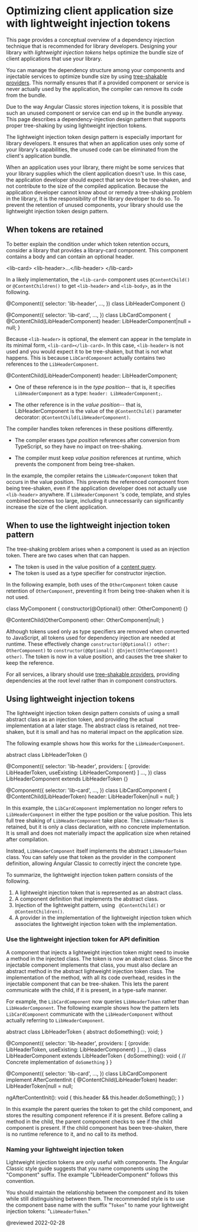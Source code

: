 # Optimizing client application size with lightweight injection tokens

This page provides a conceptual overview of a dependency injection technique that is recommended for library developers.
Designing your library with *lightweight injection tokens* helps optimize the bundle size of client applications that use your library.

You can manage the dependency structure among your components and injectable services to optimize bundle size by using [tree-shakable providers](guide/architecture-services#introduction-to-services-and-dependency-injection).
This normally ensures that if a provided component or service is never actually used by the application, the compiler can remove its code from the bundle.

Due to the way Angular Classic stores injection tokens, it is possible that such an unused component or service can end up in the bundle anyway.
This page describes a dependency-injection design pattern that supports proper tree-shaking by using lightweight injection tokens.

The lightweight injection token design pattern is especially important for library developers.
It ensures that when an application uses only some of your library's capabilities, the unused code can be eliminated from the client's application bundle.

When an application uses your library, there might be some services that your library supplies which the client application doesn't use.
In this case, the application developer should expect that service to be tree-shaken, and not contribute to the size of the compiled application.
Because the application developer cannot know about or remedy a tree-shaking problem in the library, it is the responsibility of the library developer to do so.
To prevent the retention of unused components, your library should use the lightweight injection token design pattern.

## When tokens are retained

To better explain the condition under which token retention occurs, consider a library that provides a library-card component. This component contains a body and can contain an optional header.

<code-example format="html" language="html">

&lt;lib-card&gt;
  &lt;lib-header&gt;&hellip;&lt;/lib-header&gt;
&lt;/lib-card&gt;

</code-example>

In a likely implementation, the `<lib-card>` component uses `@ContentChild()` or `@ContentChildren()` to get `<lib-header>` and `<lib-body>`, as in the following.

<code-example format="typescript" language="typescript">

&commat;Component({
  selector: 'lib-header',
  &hellip;,
})
class LibHeaderComponent {}

&commat;Component({
  selector: 'lib-card',
  &hellip;,
})
class LibCardComponent {
  &commat;ContentChild(LibHeaderComponent)
  header: LibHeaderComponent|null = null;
}

</code-example>

Because `<lib-header>` is optional, the element can appear in the template in its minimal form, `<lib-card></lib-card>`.
In this case, `<lib-header>` is not used and you would expect it to be tree-shaken, but that is not what happens.
This is because `LibCardComponent` actually contains two references to the `LibHeaderComponent`.

<code-example format="typescript" language="typescript">

&commat;ContentChild(LibHeaderComponent) header: LibHeaderComponent;

</code-example>

*   One of these reference is in the *type position*-- that is, it specifies `LibHeaderComponent` as a type: `header: LibHeaderComponent;`.

*   The other reference is in the *value position*-- that is, LibHeaderComponent is the value of the `@ContentChild()` parameter decorator: `@ContentChild(LibHeaderComponent)`.

The compiler handles token references in these positions differently.

*   The compiler erases *type position* references after conversion from TypeScript, so they have no impact on tree-shaking.

*   The compiler must keep *value position* references at runtime, which prevents the component from being tree-shaken.

In the example, the compiler retains the `LibHeaderComponent` token that occurs in the value position. This prevents the referenced component from being tree-shaken, even if the application developer does not actually use `<lib-header>` anywhere.
If `LibHeaderComponent` 's code, template, and styles combined becomes too large, including it unnecessarily can significantly increase the size of the client application.

## When to use the lightweight injection token pattern

The tree-shaking problem arises when a component is used as an injection token.
There are two cases when that can happen.

*   The token is used in the value position of a [content query](guide/lifecycle-hooks#using-aftercontent-hooks "See more about using content queries.").
*   The token is used as a type specifier for constructor injection.

In the following example, both uses of the `OtherComponent` token cause retention of `OtherComponent`, preventing it from being tree-shaken when it is not used.

<code-example format="typescript" language="typescript">

class MyComponent {
  constructor(&commat;Optional() other: OtherComponent) {}

  &commat;ContentChild(OtherComponent)
  other: OtherComponent|null;
}

</code-example>

Although tokens used only as type specifiers are removed when converted to JavaScript, all tokens used for dependency injection are needed at runtime.
These effectively change `constructor(@Optional() other: OtherComponent)` to `constructor(@Optional() @Inject(OtherComponent) other)`.
The token is now in a value position, and causes the tree shaker to keep the reference.

<div class="alert is helpful">

For all services, a library should use [tree-shakable providers](guide/architecture-services#introduction-to-services-and-dependency-injection), providing dependencies at the root level rather than in component constructors.

</div>

## Using lightweight injection tokens

The lightweight injection token design pattern consists of using a small abstract class as an injection token, and providing the actual implementation at a later stage.
The abstract class is retained, not tree-shaken, but it is small and has no material impact on the application size.

The following example shows how this works for the `LibHeaderComponent`.

<code-example format="typescript" language="typescript">

abstract class LibHeaderToken {}

&commat;Component({
  selector: 'lib-header',
  providers: [
    {provide: LibHeaderToken, useExisting: LibHeaderComponent}
  ]
  &hellip;,
})
class LibHeaderComponent extends LibHeaderToken {}

&commat;Component({
  selector: 'lib-card',
  &hellip;,
})
class LibCardComponent {
  &commat;ContentChild(LibHeaderToken) header: LibHeaderToken|null = null;
}

</code-example>

In this example, the `LibCardComponent` implementation no longer refers to `LibHeaderComponent` in either the type position or the value position.
This lets full tree shaking of `LibHeaderComponent` take place.
The `LibHeaderToken` is retained, but it is only a class declaration, with no concrete implementation.
It is small and does not materially impact the application size when retained after compilation.

Instead, `LibHeaderComponent` itself implements the abstract `LibHeaderToken` class.
You can safely use that token as the provider in the component definition, allowing Angular Classic to correctly inject the concrete type.

To summarize, the lightweight injection token pattern consists of the following.

1.  A lightweight injection token that is represented as an abstract class.
1.  A component definition that implements the abstract class.
1.  Injection of the lightweight pattern, using ` @ContentChild()` or `@ContentChildren()`.
1.  A provider in the implementation of the lightweight injection token which associates the lightweight injection token with the implementation.

### Use the lightweight injection token for API definition

A component that injects a lightweight injection token might need to invoke a method in the injected class.
The token is now an abstract class. Since the injectable component implements that class, you must also declare an abstract method in the abstract lightweight injection token class.
The implementation of the method, with all its code overhead, resides in the injectable component that can be tree-shaken.
This lets the parent communicate with the child, if it is present, in a type-safe manner.

For example, the `LibCardComponent` now queries `LibHeaderToken` rather than `LibHeaderComponent`.
The following example shows how the pattern lets `LibCardComponent` communicate with the `LibHeaderComponent` without actually referring to `LibHeaderComponent`.

<code-example format="typescript" language="typescript">

abstract class LibHeaderToken {
  abstract doSomething(): void;
}

&commat;Component({
  selector: 'lib-header',
  providers: [
    {provide: LibHeaderToken, useExisting: LibHeaderComponent}
  ]
  &hellip;,
})
class LibHeaderComponent extends LibHeaderToken {
  doSomething(): void {
    // Concrete implementation of `doSomething`
  }
}

&commat;Component({
  selector: 'lib-card',
  &hellip;,
})
class LibCardComponent implement AfterContentInit {
  &commat;ContentChild(LibHeaderToken)
  header: LibHeaderToken|null = null;

  ngAfterContentInit(): void {
    this.header &amp;&amp; this.header.doSomething();
  }
}

</code-example>

In this example the parent  queries the token to get the child component, and stores the resulting component reference if it is present.
Before calling a method in the child, the parent component checks to see if the child component is present.
If the child component has been tree-shaken, there is no runtime reference to it, and no call to its method.

### Naming your lightweight injection token

Lightweight injection tokens are only useful with components.
The Angular Classic style guide suggests that you name components using the "Component" suffix.
The example "LibHeaderComponent" follows this convention.

You should maintain the relationship between the component and its token while still distinguishing between them. The recommended style is to use the component base name with the suffix "`Token`" to name your lightweight injection tokens: "`LibHeaderToken`."

<!-- links -->

<!-- external links -->

<!-- end links -->

@reviewed 2022-02-28
